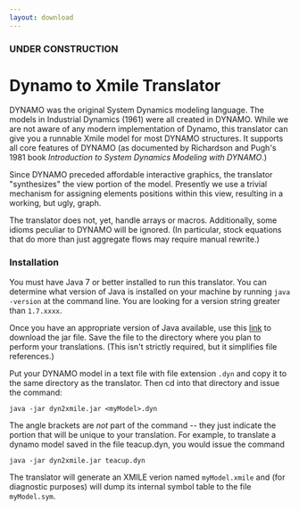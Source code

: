 ```yaml
---
layout: download
---
```

### UNDER CONSTRUCTION

# Dynamo to Xmile Translator

DYNAMO was the original System Dynamics modeling language. The models in Industrial Dynamics (1961) were all created in DYNAMO. While we are not aware of any modern implementation of Dynamo, this translator can give you a runnable Xmile model for most DYNAMO structures. It  supports all core features of DYNAMO (as documented by Richardson and Pugh's 1981 book _Introduction to System Dynamics Modeling with DYNAMO_.)

Since DYNAMO preceded affordable interactive graphics, the translator "synthesizes" the view portion of the model. Presently we use a trivial mechanism for assigning elements positions within this view, resulting in a working, but ugly, graph. 

The translator does not, yet, handle arrays or macros. Additionally, some idioms peculiar to DYNAMO will be ignored. (In particular, stock equations that do more than just aggregate flows may require manual rewrite.) 


### Installation

You must have Java 7 or better installed to run this translator. You can determine what version of Java is installed on your machine by running <code>java -version</code> at the command line. You are looking for a version string greater than <code>1.7.xxxx</code>. 

Once you have an appropriate version of Java available, use this [link](dyn2xmile.jar) to download the jar file. Save the file to the directory where you plan to perform your translations. (This isn't strictly required, but it simplifies file references.) 

Put your DYNAMO model in a text file with file extension <code>.dyn</code> and copy it to the same directory as the translator. Then cd into that directory and issue the command:

<code>java -jar dyn2xmile.jar &lt;myModel&gt;.dyn</code>

The angle brackets are _not_ part of the command -- they just indicate the portion that will be unique to your translation. For example, to translate a dynamo model saved in the file teacup.dyn, you would issue the command 

<code>java -jar dyn2xmile.jar teacup.dyn</code>

The translator will generate an XMILE verion named <code>myModel.xmile</code> and (for diagnostic purposes) will dump its internal symbol table to the file <code>myModel.sym</code>. 


